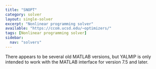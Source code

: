 ```yaml
---
title: "SNOPT"
category: solver
layout: single-solver
excerpt: "Nonlinear programming solver"
available: "https://ccom.ucsd.edu/~optimizers/"
tags: [Nonlinear programming solver]
sidebar:
  nav: "solvers"
---
```


There appears to be several old MATLAB versions, but YALMIP is only intended to work with the MATLAB interface for version 7.5 and later. 

